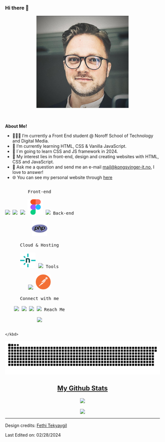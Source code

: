 ### Hi there 👋

<div align="center">
  <a href="https://portfolio.kongsvinger-it.no/">
    <img width="300px" src="/img/profile.jpg" alt="Profile Image">
  </a>
</div>

 <br>
 <br>

**About Me!**

- 👨🏽‍💻 I’m currently a Front End student @ Noroff School of Technology and Digital Media.
- 🌱 I’m currently learning HTML, CSS & Vanilla JavaScript.
- 🔭 I´m going to learn CSS and JS framework in 2024.
- 🤔 My interest lies in front-end, design and creating websites with HTML, CSS and JavaScript.
- 💬 Ask me a question and send me an e-mail [mail@kongsvinger-it.no](mailto:mail@kongsvinger-it.no), I love to answer!
- 🌐 You can see my personal website through [here](https://portfolio.kongsvinger-it.no/)

<p style="display: inline-block;" align="center" widht="80%">
  <kbd>
    <kbd>
        <kbd>Front-end</kbd>
        <br>
        <br>
        <img width="50px" src="https://cdn.jsdelivr.net/gh/devicons/devicon/icons/html5/html5-original.svg" /> 
        <img width="50px" src="https://cdn.jsdelivr.net/gh/devicons/devicon/icons/css3/css3-plain.svg" /> 
        <!-- <img width="50px" src="https://cdn.jsdelivr.net/gh/devicons/devicon/icons/bootstrap/bootstrap-plain.svg" />  -->
        <!-- <img width="50px" src="https://cdn.jsdelivr.net/gh/devicons/devicon/icons/angularjs/angularjs-plain.svg" /> -->
        <img width="50px" src="https://cdn.jsdelivr.net/gh/devicons/devicon/icons/javascript/javascript-original.svg" />
        <img width="50px" src="https://github.com/devicons/devicon/blob/master/icons/figma/figma-original.svg" />
        <img width="50px" src="https://camo.githubusercontent.com/d5de95dd0d27e74bfe80901cdea3688b2d4c82357c2a6466f6dd03c8fb2e7b56/68747470733a2f2f6564656e742e6769746875622e696f2f537570657254696e7949636f6e732f696d616765732f7376672f776f726470726573732e737667" />
        <!-- <img width="50px" src="https://cdn.jsdelivr.net/gh/devicons/devicon/icons/jquery/jquery-plain.svg" /> -->
    </kbd>
        <kbd>
        <kbd>Back-end</kbd>
        <br>
        <br>
        <img width="50px" src="https://github.com/devicons/devicon/blob/master/icons/php/php-original.svg" />
    </kbd>
    <br>
    <br>
    <kbd>
        <kbd>Cloud & Hosting</kbd>
        <br>
        <br>
        <img width="50px" src="https://github.com/devicons/devicon/blob/master/icons/netlify/netlify-original.svg" />
        <img width="50px" src="https://camo.githubusercontent.com/6859b81bad9211632c09ba0ba5aff3ce23d87f38bd199a05cfdd67b70d8ef58e/68747470733a2f2f6564656e742e6769746875622e696f2f537570657254696e7949636f6e732f696d616765732f7376672f6769746875622e737667" />
    </kbd>
    <kbd>
        <kbd>Tools</kbd>
        <br>
        <br>
        <img width="50px" src="https://cdn.jsdelivr.net/gh/devicons/devicon/icons/vscode/vscode-original.svg" />
        <img width="50px" src="https://github.com/devicons/devicon/blob/master/icons/postman/postman-original.svg" />
    </kbd>
    <br>
    <br>
    <kbd>
     <kbd>Connect with me</kbd>
    <br>
    <br>
       <a href="https://no.linkedin.com/in/jon-are-haver%C3%A5en-bratt%C3%A5s-5a3805262?trk=people-guest_people_search-card"><img width="50px" src="https://camo.githubusercontent.com/6eeeae9698286e45eda5d2973026a896fd42fa7f4271bf31aa74e9557e82181a/68747470733a2f2f6564656e742e6769746875622e696f2f537570657254696e7949636f6e732f696d616765732f7376672f6c696e6b6564696e2e737667" /></a>
        <a href="https://www.discord.com"><img width="50px" src="https://camo.githubusercontent.com/f66a24788a2818b82624c61c17c513d16ea14ac6c579dd1c2b3ffe5df8c6cc22/68747470733a2f2f6564656e742e6769746875622e696f2f537570657254696e7949636f6e732f696d616765732f7376672f646973636f72642e737667" /></a>
     <a href="https://www.facebook.com"><img width="50px" src="https://camo.githubusercontent.com/05bf51513179d5b864921ba868f4bf54d2d74054f8f293f4569d969409b60a69/68747470733a2f2f6564656e742e6769746875622e696f2f537570657254696e7949636f6e732f696d616765732f7376672f66616365626f6f6b2e737667" /></a>
         <a href="https://www.instagram.com/jonareb87?igsh=MTAwdDEzZHFwMWFjbQ%3D%3D&utm_source=qr"><img width="50px" src="https://camo.githubusercontent.com/d94fd60f67ea9647bb508da87ad32b1eacd2bfb6745fac2be9869f9483bd0dca/68747470733a2f2f6564656e742e6769746875622e696f2f537570657254696e7949636f6e732f696d616765732f7376672f696e7374616772616d2e737667" /></a>
    </kbd>
        <kbd>
        <kbd>Reach Me</kbd>
        <br>
        <br>
<a href="mailto:mail@kongsvinger-it.no">
  <img width="50px" src="https://camo.githubusercontent.com/e626c5e6524798b6b31cb05eddba0fb781bd2f920f11fa3261692e61db288696/68747470733a2f2f6564656e742e6769746875622e696f2f537570657254696e7949636f6e732f696d616765732f7376672f6f75746c6f6f6b2e737667" />
</a>

    </kbd>
  </kbd>
</p>

![snake gif](https://github.com/TekyaygilFethi/TekyaygilFethi/blob/output/github-contribution-grid-snake.svg)

<h2 align="center"><u>My Github Stats</u></h2>
<p align="center">
<img align="center" src="https://github-readme-stats.vercel.app/api/top-langs/?username=jonhavbra87&layout=compact&theme=github_dark&langs_count=10&exclude_repo=kasweb">	
<br>
<br>
<img align="center" src="https://github-readme-streak-stats.herokuapp.com/?user=jonhavbra87&theme=holi-theme">
</p>

---

Design credits: [Fethi Tekyaygil](https://github.com/TekyaygilFethi)

Last Edited on: 02/28/2024
